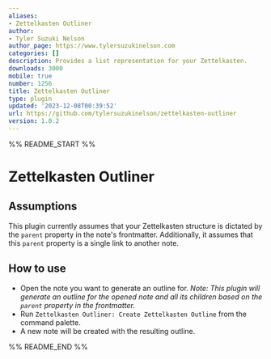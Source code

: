 ```yaml
---
aliases:
- Zettelkasten Outliner
author:
- Tyler Suzuki Nelson
author_page: https://www.tylersuzukinelson.com
categories: []
description: Provides a list representation for your Zettelkasten.
downloads: 3000
mobile: true
number: 1256
title: Zettelkasten Outliner
type: plugin
updated: '2023-12-08T00:39:52'
url: https://github.com/tylersuzukinelson/zettelkasten-outliner
version: 1.0.2
---
```


%% README_START %%

# Zettelkasten Outliner

## Assumptions

This plugin currently assumes that your Zettelkasten structure is dictated by the `parent` property in the note's frontmatter. Additionally, it assumes that this `parent` property is a single link to another note.

## How to use

- Open the note you want to generate an outline for. _Note: This plugin will generate an outline for the opened note and all its children based on the `parent` property in the frontmatter._
- Run `Zettelkasten Outliner: Create Zettelkasten Outline` from the command palette.
- A new note will be created with the resulting outline.


%% README_END %%